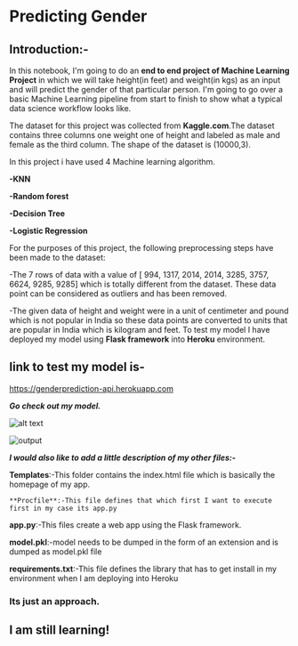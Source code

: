 # Predicting Gender

## Introduction:-

In this notebook, I'm going to do an **end to end project of Machine Learning Project** in which we will take height(in feet) and weight(in kgs) as an input and will predict the gender of that particular person. I'm going to go over a basic Machine Learning pipeline from start to finish to show what a typical data science workflow looks like.

The dataset for this project was collected from **Kaggle.com**.The dataset contains three columns one weight one of height and labeled as male and female as the third column. The shape of the dataset is (10000,3).

In this project i have used 4 Machine learning algorithm.

**-KNN**

**-Random forest**

**-Decision Tree**

**-Logistic Regression**

For the purposes of this project, the following preprocessing steps have been made to the dataset:

-The 7 rows of data with a value of [ 994, 1317, 2014, 2014, 3285, 3757, 6624, 9285, 9285] which is totally different from the dataset. These data point can be considered as outliers and has been removed.

-The given data of height and weight were in a unit of centimeter and pound which is not popular in India so these data points are converted to units that are popular in India which is kilogram and feet.
To test my model I have deployed my model using **Flask framework** into **Heroku** environment.

## link to test my model is-

https://genderprediction-api.herokuapp.com

***Go check out my model.***

![alt text](https://github.com/Anas-coder/My-Projects/blob/master/Machine%20Learning%20Projects/Screenshot%20(7).png
)



![output](https://github.com/Anas-coder/Project-Gender-Prediction/blob/master/Output.png)


***I would also like to add a little description of my other files:-***

  **Templates**:-This folder contains the index.html file which is basically the homepage of my app.

    **Procfile**:-This file defines that which first I want to execute first in my case its app.py

**app.py**:-This files create a web app using the Flask framework.

**model.pkl**:-model needs to be dumped in the form of an extension and is dumped as model.pkl file

**requirements.txt**:-This file defines the library that has to get install in my environment when I am deploying into Heroku


### Its just an approach.
## I am still learning!
